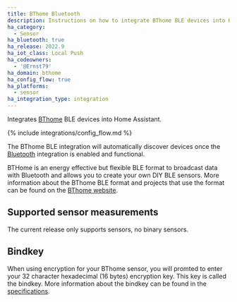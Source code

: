 ```yaml
---
title: BThome Bluetooth
description: Instructions on how to integrate BThome BLE devices into Home Assistant.
ha_category:
  - Sensor
ha_bluetooth: true
ha_release: 2022.9
ha_iot_class: Local Push
ha_codeowners:
  - '@Ernst79'
ha_domain: bthome
ha_config_flow: true
ha_platforms:
  - sensor
ha_integration_type: integration
---
```


Integrates [BThome](https://bthome.io/) BLE devices into Home Assistant.

{% include integrations/config_flow.md %}

The BThome BLE integration will automatically discover devices once the [Bluetooth](/integrations/bluetooth) integration is enabled and functional.

BTHome is an energy effective but flexible BLE format to broadcast data with Bluetooth and allows you to create your own DIY BLE sensors. More information about the BThome BLE format and projects that use the format can be found on the [BThome website](https://bthome.io/).

## Supported sensor measurements

The current release only supports sensors, no binary sensors.

## Bindkey

When using encryption for your BThome sensor, you will promted to enter your 32 character hexadecimal (16 bytes) encryption key. This key is called the bindkey. More information about the bindkey can be found in the [specifications](https://bthome.io/#encryption).
